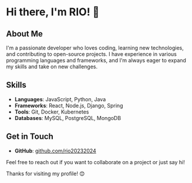 # Hi there, I'm RIO! 👋

## About Me

I'm a passionate developer who loves coding, learning new technologies, and contributing to open-source projects. I have experience in various programming languages and frameworks, and I'm always eager to expand my skills and take on new challenges.

## Skills

- **Languages**: JavaScript, Python, Java
- **Frameworks**: React, Node.js, Django, Spring
- **Tools**: Git, Docker, Kubernetes
- **Databases**: MySQL, PostgreSQL, MongoDB



## Get in Touch

- **GitHub**: [github.com/rio20232024](https://github.com/Rioryoba)


Feel free to reach out if you want to collaborate on a project or just say hi!

Thanks for visiting my profile! 😊
